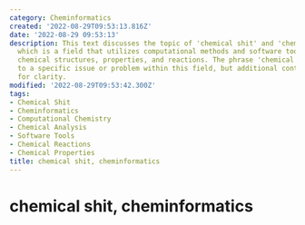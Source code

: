 ```yaml
---
category: Cheminformatics
created: '2022-08-29T09:53:13.816Z'
date: '2022-08-29 09:53:13'
description: This text discusses the topic of 'chemical shit' and 'cheminformatics,'
  which is a field that utilizes computational methods and software tools to analyze
  chemical structures, properties, and reactions. The phrase 'chemical shit' may refer
  to a specific issue or problem within this field, but additional context is required
  for clarity.
modified: '2022-08-29T09:53:42.300Z'
tags:
- Chemical Shit
- Cheminformatics
- Computational Chemistry
- Chemical Analysis
- Software Tools
- Chemical Reactions
- Chemical Properties
title: chemical shit, cheminformatics
---
```


# chemical shit, cheminformatics
